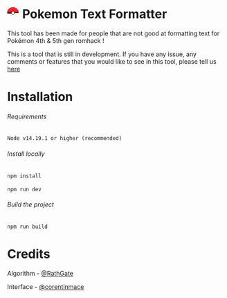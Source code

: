# ![](pokeball.png) Pokemon Text Formatter

This tool has been made for people that are not good at formatting text for Pokémon 4th & 5th gen romhack !

This is a tool that is still in development. If you have any issue, any comments or features that you would like to see in this tool, please tell us [here](https://github.com/corentinmace/pokemon-text-formatting/issues) 

# Installation
###### Requirements 

`Node v14.19.1 or higher (recommended)`


###### Install locally
`npm install`

`npm run dev`

###### Build the project
`npm run build`

# Credits 
Algorithm - [@RathGate](https://github.com/rathgate)

Interface - [@corentinmace](https://github.com/corentinmace)
